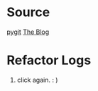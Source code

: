 # Source

[pygit](https://github.com/benhoyt/pygit)
[The Blog](https://benhoyt.com/writings/pygit/)

# Refactor Logs

1. click again. : )
